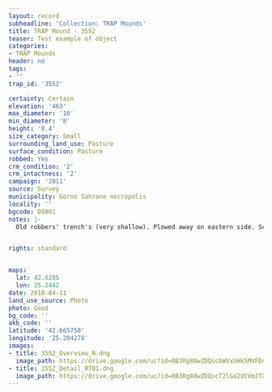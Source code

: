 ```yaml
---
layout: record
subheadline: 'Collection: TRAP Mounds'
title: TRAP Mound - 3552
teaser: Test example of object
categories:
- TRAP Mounds
header: no
tags:
- ''
trap_id: '3552'

certainty: Certain
elevation: '463'
max_diameter: '10'
min_diameter: '8'
height: '0.4'
size_category: Small
surrounding_land_use: Pasture
surface_condition: Pasture
robbed: Yes
crm_condition: '2'
crm_intactness: '2'
campaign: '2011'
source: Survey
municipality: Gorno Sahrane necropolis
locality: ''
bgcode: DS001
notes: |-
  Old robbers' trench's (very shallow). Plowed away on eastern side. Scatter of medium-sized stones.


rights: standard


maps:
  lat: 42.6285
  lon: 25.2442
date: 2018-04-11
land_use_source: Photo
photo: Good
bg_code: ''
akb_code: ''
latitude: '42.665758'
longitude: '25.204278'
images:
- title: 3552_Overview_N.dng
  image_path: https://drive.google.com/uc?id=0B3Rg88wZDQscbWVxUHk5MVFDdEE
- title: 3552_Detail_RT01.dng
  image_path: https://drive.google.com/uc?id=0B3Rg88wZDQscT2lGa2VCVmJTX3c
---
```


